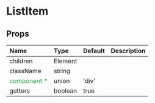 ListItem
========



Props
-----


| Name | Type | Default | Description |
|:-----|:-----|:-----|:-----|
| children | Element |  |   |
| className | string |  |   |
| <span style="color: #31a148">component *</span> | union | 'div' |   |
| gutters | boolean | true |   |
